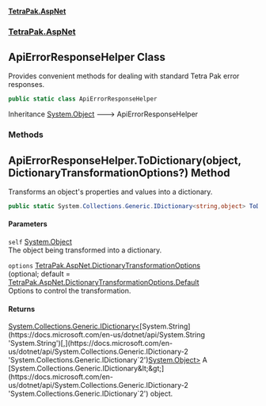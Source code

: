 #### [TetraPak.AspNet](index.md 'index')
### [TetraPak.AspNet](TetraPak_AspNet.md 'TetraPak.AspNet')
## ApiErrorResponseHelper Class
Provides convenient methods for dealing with standard Tetra Pak error responses.   
```csharp
public static class ApiErrorResponseHelper
```

Inheritance [System.Object](https://docs.microsoft.com/en-us/dotnet/api/System.Object 'System.Object') &#129106; ApiErrorResponseHelper  
### Methods
<a name='TetraPak_AspNet_ApiErrorResponseHelper_ToDictionary(object_TetraPak_AspNet_DictionaryTransformationOptions_)'></a>
## ApiErrorResponseHelper.ToDictionary(object, DictionaryTransformationOptions?) Method
Transforms an object's properties and values into a dictionary.  
```csharp
public static System.Collections.Generic.IDictionary<string,object> ToDictionary(this object self, TetraPak.AspNet.DictionaryTransformationOptions? options=null);
```
#### Parameters
<a name='TetraPak_AspNet_ApiErrorResponseHelper_ToDictionary(object_TetraPak_AspNet_DictionaryTransformationOptions_)_self'></a>
`self` [System.Object](https://docs.microsoft.com/en-us/dotnet/api/System.Object 'System.Object')  
The object being transformed into a dictionary.  
  
<a name='TetraPak_AspNet_ApiErrorResponseHelper_ToDictionary(object_TetraPak_AspNet_DictionaryTransformationOptions_)_options'></a>
`options` [TetraPak.AspNet.DictionaryTransformationOptions](https://docs.microsoft.com/en-us/dotnet/api/TetraPak.AspNet.DictionaryTransformationOptions 'TetraPak.AspNet.DictionaryTransformationOptions')  
(optional; default = [TetraPak.AspNet.DictionaryTransformationOptions.Default](https://docs.microsoft.com/en-us/dotnet/api/TetraPak.AspNet.DictionaryTransformationOptions.Default 'TetraPak.AspNet.DictionaryTransformationOptions.Default')  
Options to control the transformation.  
  
#### Returns
[System.Collections.Generic.IDictionary&lt;](https://docs.microsoft.com/en-us/dotnet/api/System.Collections.Generic.IDictionary-2 'System.Collections.Generic.IDictionary`2')[System.String](https://docs.microsoft.com/en-us/dotnet/api/System.String 'System.String')[,](https://docs.microsoft.com/en-us/dotnet/api/System.Collections.Generic.IDictionary-2 'System.Collections.Generic.IDictionary`2')[System.Object](https://docs.microsoft.com/en-us/dotnet/api/System.Object 'System.Object')[&gt;](https://docs.microsoft.com/en-us/dotnet/api/System.Collections.Generic.IDictionary-2 'System.Collections.Generic.IDictionary`2')  
A [System.Collections.Generic.IDictionary&lt;&gt;](https://docs.microsoft.com/en-us/dotnet/api/System.Collections.Generic.IDictionary-2 'System.Collections.Generic.IDictionary`2') object.  
  
